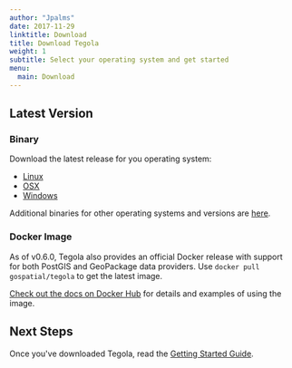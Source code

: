 ```yaml
---
author: "Jpalms"
date: 2017-11-29
linktitle: Download
title: Download Tegola
weight: 1
subtitle: Select your operating system and get started
menu:
  main: Download
---
```


## Latest Version

### Binary
Download the latest release for you operating system:

- [Linux](https://github.com/terranodo/tegola/releases/download/v0.3.2/tegola_linux_amd64)
- [OSX](https://github.com/terranodo/tegola/releases/download/v0.3.2/tegola_darwin_amd64)
- [Windows](https://github.com/terranodo/tegola/releases/download/v0.3.2/tegola_windows_amd64.exe)

Additional binaries for other operating systems and versions are [here](https://github.com/terranodo/tegola/releases).

### Docker Image
As of v0.6.0, Tegola also provides an official Docker release with support for both PostGIS and GeoPackage data
providers.  Use `docker pull gospatial/tegola` to get the latest image.

[Check out the docs on Docker Hub](https://hub.docker.com/r/gospatial/tegola/) for details and examples of using the image.

## Next Steps

Once you've downloaded Tegola, read the [Getting Started Guide](/documentation/getting-started/).
